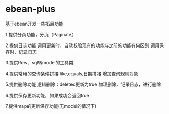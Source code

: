 # ebean-plus
基于ebean开发一些拓展功能

1.提供分页功能，分页（Paginate）

2.提供日志功能
  调用更新时，自动校验现有的功能与之前的功能有何区别
   调用保存时，记录日志
  
3.提供Row、sql转model的工具类

4.提供常用的查询条件拼接
  like,equals,日期拼接
  增加查询规则对象
  
5.提供删除功能
逻辑删除：deleted更新为true
物理删除，记录日志，进行删除
  
6.提供保存更新功能，如果成功会返回true

7.提供map的更新保存功能(无model的情况下)
